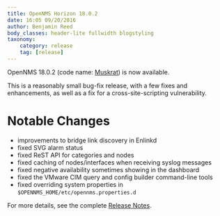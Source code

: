 ```yaml
---
title: OpenNMS Horizon 18.0.2
date: 16:05 09/20/2016
author: Benjamin Reed
body_classes: header-lite fullwidth blogstyling
taxonomy:
    category: release
    tag: [release]
---
```


OpenNMS 18.0.2 (code name: [Muskrat](https://en.wikipedia.org/wiki/Muskrat)) is now available.

This is a reasonably small bug-fix release, with a few fixes and enhancements, as well as a fix for a cross-site-scripting vulnerability.

Notable Changes
===============

* improvements to bridge link discovery in Enlinkd
* fixed SVG alarm status
* fixed ReST API for categories and nodes
* fixed caching of nodes/interfaces when receiving syslog messages
* fixed negative availability sometimes showing in the dashboard
* fixed the VMware CIM query and config builder command-line tools
* fixed overriding system properties in `$OPENNMS_HOME/etc/opennms.properties.d`

For more details, see the complete [Release Notes](https://docs.opennms.org/opennms/releases/18.0.2/releasenotes/releasenotes.html).
